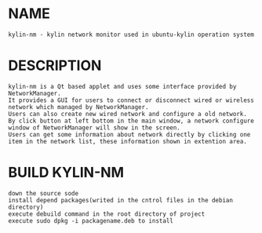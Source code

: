 # NAME
    kylin-nm - kylin network monitor used in ubuntu-kylin operation system
    
# DESCRIPTION
    kylin-nm is a Qt based applet and uses some interface provided by NetworkManager. 
    It provides a GUI for users to connect or disconnect wired or wireless network which managed by NetworkManager. 
    Users can also create new wired network and configure a old network. 
    By click button at left bottom in the main window, a network configure window of NetworkManager will show in the screen.
    Users can get some information about network directly by clicking one item in the network list, these information shown in extention area.

# BUILD KYLIN-NM
    down the source sode
    install depend packages(writed in the cntrol files in the debian directory) 
    execute debuild command in the root directory of project
    execute sudo dpkg -i packagename.deb to install
